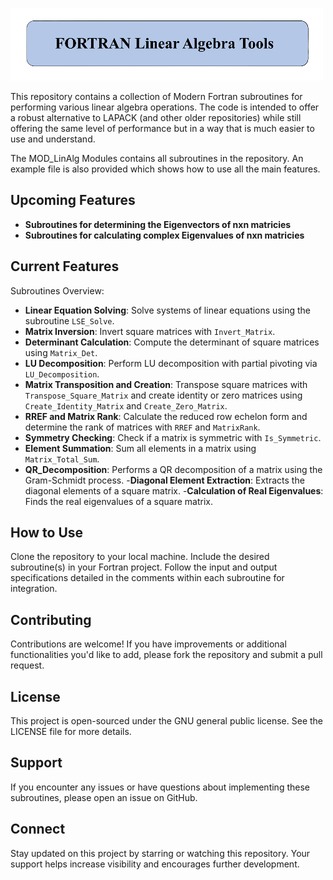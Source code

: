 ![FORTRAN Linear Algebra Tools](media/logo.png)

This repository contains a collection of Modern Fortran subroutines for performing various linear algebra operations. The code is intended to offer a robust alternative to LAPACK (and other older repositories) while still offering the same level of performance but in a way that is much easier to use and understand. 

The MOD_LinAlg Modules contains all subroutines in the repository. An example file is also provided which shows how to use all the main features. 

## Upcoming Features
- **Subroutines for determining the Eigenvectors of nxn matricies** 
- **Subroutines for calculating complex Eigenvalues of nxn matricies**

## Current Features
Subroutines Overview:
- **Linear Equation Solving**: Solve systems of linear equations using the subroutine `LSE_Solve`.
- **Matrix Inversion**: Invert square matrices with `Invert_Matrix`.
- **Determinant Calculation**: Compute the determinant of square matrices using `Matrix_Det`.
- **LU Decomposition**: Perform LU decomposition with partial pivoting via `LU_Decomposition`.
- **Matrix Transposition and Creation**: Transpose square matrices with `Transpose_Square_Matrix` and create identity or zero matrices using `Create_Identity_Matrix` and `Create_Zero_Matrix`.
- **RREF and Matrix Rank**: Calculate the reduced row echelon form and determine the rank of matrices with `RREF` and `MatrixRank`.
- **Symmetry Checking**: Check if a matrix is symmetric with `Is_Symmetric`.
- **Element Summation**: Sum all elements in a matrix using `Matrix_Total_Sum`.
- **QR_Decomposition**: Performs a QR decomposition of a matrix using the Gram-Schmidt process.
-**Diagonal Element Extraction**: Extracts the diagonal elements of a square matrix.
-**Calculation of Real Eigenvalues**: Finds the real eigenvalues of a square matrix.

## How to Use
Clone the repository to your local machine.
Include the desired subroutine(s) in your Fortran project.
Follow the input and output specifications detailed in the comments within each subroutine for integration.

## Contributing
Contributions are welcome! If you have improvements or additional functionalities you'd like to add, please fork the repository and submit a pull request.

## License
This project is open-sourced under the GNU general public license. See the LICENSE file for more details.

## Support
If you encounter any issues or have questions about implementing these subroutines, please open an issue on GitHub.

## Connect
Stay updated on this project by starring or watching this repository. Your support helps increase visibility and encourages further development.
